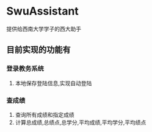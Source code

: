 # SwuAssistant
提供给西南大学学子的西大助手
## 目前实现的功能有
### 登录教务系统
1. 本地保存登陆信息,实现自动登陆
### 查成绩
1. 查询所有成绩和指定成绩
2. 计算总成绩,总绩点,总学分,平均成绩,平均学分,平均绩点

